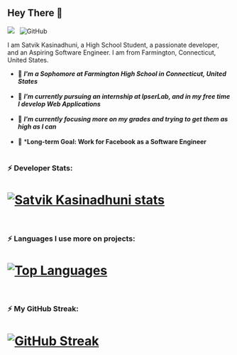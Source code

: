 ## Hey There 👋

![](https://komarev.com/ghpvc/?username=KasinadhuniProgrammer&color=green)
&nbsp; ![GitHub](https://img.shields.io/github/followers/KasinadhuniProgrammer?label=Follow%20Me%21&style=social)

I am Satvik Kasinadhuni, a High School Student, a passionate developer, and an Aspiring Software Engineer. I am from Farmington, Connecticut, United States.

- 🔭 ***I'm a Sophomore at Farmington High School in Connecticut, United States***</br></br>
- 🌱 ***I'm currently pursuing an internship at IpserLab, and in my free time I develop Web Applications***</br></br>
- 🎯 ***I'm currently focusing more on my grades and trying to get them as high as I can***</br></br>
- 🥅 ***Long-term Goal: Work for Facebook as a Software Engineer**</br></br>

### ⚡ Developer Stats: 
# [![Satvik Kasinadhuni stats](https://github-readme-stats.vercel.app/api?username=KasinadhuniProgrammer&theme=algolia)](https://github.com/KasinadhuniProgrammer/github-readme-stats)
</br>

### ⚡ Languages I use more on projects:
# [![Top Languages](https://github-readme-stats.vercel.app/api/top-langs/?username=KasinadhuniProgrammer&layout=compact&theme=vision-friendly-dark&langs_count=6)](https://github.com/KasinadhuniProgrammer/github-readme-stats)
</br>

### ⚡ My GitHub Streak:
# [![GitHub Streak](https://github-readme-streak-stats.herokuapp.com/?user=KasinadhuniProgrammer&theme=tokyonight)](https://github.com/KasinadhuniProgrammer/github-readme-streak-stats)

<!--
**KasinadhuniProgrammer/KasinadhuniProgrammer** is a ✨ _special_ ✨ repository because its `README.md` (this file) appears on your GitHub profile.
